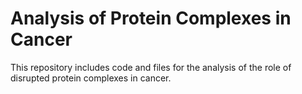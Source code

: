 # Analysis of Protein Complexes in Cancer
This repository includes code and files for the analysis of the role of disrupted protein complexes in cancer.
